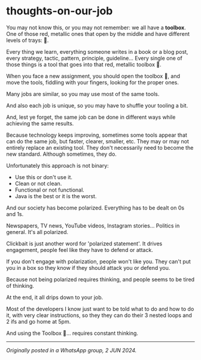 # thoughts-on-our-job

You may not know this, or you may not remember: we all have a **toolbox**. One of those red, metallic ones that open by the middle and have different levels of trays: 🧰.

Every thing we learn, everything someone writes in a book or a blog post, every strategy, tactic, pattern, principle, guideline... Every single one of those things is a tool that goes into that red, metallic toolbox 🧰.

When you face a new assignment, you should open the toolbox 🧰, and move the tools, fiddling with your fingers, looking for the proper ones.

Many jobs are similar, so you may use most of the same tools.

And also each job is unique, so you may have to shuffle your tooling a bit.

And, lest ye forget, the same job can be done in different ways while achieving the same results.

Because technology keeps improving, sometimes some tools appear that can do the same job, but faster, clearer, smaller, etc. They may or may not entirely replace an existing tool. They don't necessarily need to become the new standard. Although sometimes, they do.

Unfortunately this approach is not binary:

- Use this or don't use it.
- Clean or not clean.
- Functional or not functional.
- Java is the best or it is the worst.

And our society has become polarized. Everything has to be dealt on 0s and 1s.

Newspapers, TV news, YouTube videos, Instagram stories... Politics in general. It's all polarized.

Clickbait is just another word for 'polarized statement'. It drives engagement, people feel like they have to defend or attack.

If you don't engage with polarization, people won't like you. They can't put you in a box so they know if they should attack you or defend you.

Because not being polarized requires thinking, and people seems to be tired of thinking.

At the end, it all drips down to your job.

Most of the developers I know just want to be told what to do and how to do it, with very clear instructions, so they they can do their 3 nested loops and 2 ifs and go home at 5pm.

And using the Toolbox 🧰... requires constant thinking.

---
*Originally posted in a WhatsApp group, 2 JUN 2024.* 
